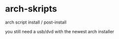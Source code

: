 # arch-skripts
arch script install / post-install

you still need a usb/dvd with the newest arch installer 

